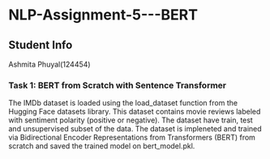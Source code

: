 # NLP-Assignment-5---BERT

## Student Info

Ashmita Phuyal(124454)

### Task 1: BERT from Scratch with Sentence Transformer <br>

The IMDb dataset is loaded using the load_dataset function from the Hugging Face datasets library. This dataset contains movie reviews labeled with sentiment polarity (positive or negative). The dataset have train, test and unsupervised subset of the data. The dataset is impleneted and trained via Bidirectional Encoder Representations from Transformers (BERT) from scratch and saved the trained model on bert_model.pkl.



